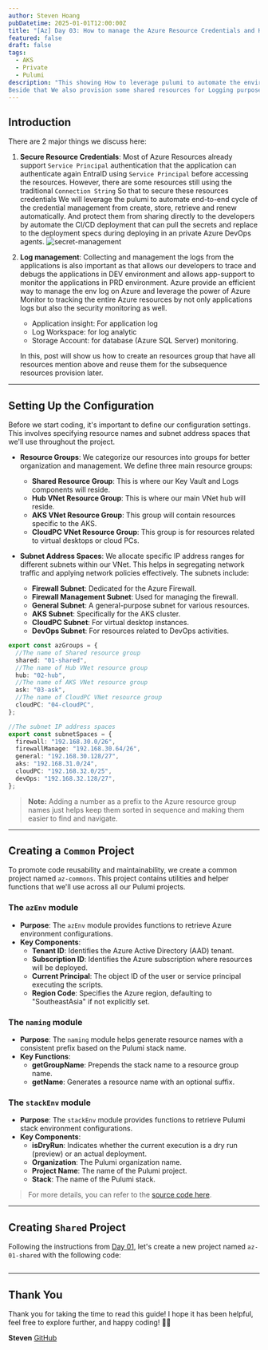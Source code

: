 ```yaml
---
author: Steven Hoang
pubDatetime: 2025-01-01T12:00:00Z
title: "[Az] Day 03: How to manage the Azure Resource Credentials and How to share and Manage logs from all components."
featured: false
draft: false
tags:
  - AKS
  - Private
  - Pulumi
description: "This showing How to leverage pulumi to automate the environment credential creation and management automatically and securely store them in the Key Vault.
Beside that We also provision some shared resources for Logging purposes."
---
```


## Introduction

There are 2 major things we discuss here:

1. **Secure Resource Credentials**:
   Most of Azure Resources already support `Service Principal` authentication that the application can authenticate again EntraID using `Service Principal` before accessing the resources.
   However, there are some resources still using the traditional `Connection String` So that to secure these resources credentials We will leverage the pulumi to automate end-to-end cycle of the credential management from create, store, retrieve and renew automatically.
   And protect them from sharing directly to the developers by automate the CI/CD deployment that can pull the secrets and replace to the deployment specs during deploying in an private Azure DevOps agents.
   ![secret-management](/assets/az-03-pulumi-private-ask-credential-log-management/secrets-management.png)

2. **Log management**:
   Collecting and management the logs from the applications is also important as that allows our developers to trace and debugs the applications in DEV environment and allows app-support to monitor the applications in PRD environment.
   Azure provide an efficient way to manage the env log on Azure and leverage the power of Azure Monitor to tracking the entire Azure resources by not only applications logs but also the security monitoring as well.

   - Application insight: For application log
   - Log Workspace: for log analytic
   - Storage Account: for database (Azure SQL Server) monitoring.

   In this, post will show us how to create an resources group that have all resources mention above and reuse them for the subsequence resources provision later.

---

## Setting Up the Configuration

Before we start coding, it's important to define our configuration settings.
This involves specifying resource names and subnet address spaces that we'll use throughout the project.

- **Resource Groups**: We categorize our resources into groups for better organization and management. We define three main resource groups:

  - **Shared Resource Group**: This is where our Key Vault and Logs components will reside.
  - **Hub VNet Resource Group**: This is where our main VNet hub will reside.
  - **AKS VNet Resource Group**: This group will contain resources specific to the AKS.
  - **CloudPC VNet Resource Group**: This group is for resources related to virtual desktops or cloud PCs.

- **Subnet Address Spaces**: We allocate specific IP address ranges for different subnets within our VNet. This helps in segregating network traffic and applying network policies effectively. The subnets include:
  - **Firewall Subnet**: Dedicated for the Azure Firewall.
  - **Firewall Management Subnet**: Used for managing the firewall.
  - **General Subnet**: A general-purpose subnet for various resources.
  - **AKS Subnet**: Specifically for the AKS cluster.
  - **CloudPC Subnet**: For virtual desktop instances.
  - **DevOps Subnet**: For resources related to DevOps activities.

```typescript
export const azGroups = {
  //The name of Shared resource group
  shared: "01-shared",
  //The name of Hub VNet resource group
  hub: "02-hub",
  //The name of AKS VNet resource group
  ask: "03-ask",
  //The name of CloudPC VNet resource group
  cloudPC: "04-cloudPC",
};

//The subnet IP address spaces
export const subnetSpaces = {
  firewall: "192.168.30.0/26",
  firewallManage: "192.168.30.64/26",
  general: "192.168.30.128/27",
  aks: "192.168.31.0/24",
  cloudPC: "192.168.32.0/25",
  devOps: "192.168.32.128/27",
};
```

> **Note:** Adding a number as a prefix to the Azure resource group names just helps keep them sorted in sequence and making them easier to find and navigate.

---

## Creating a `Common` Project

To promote code reusability and maintainability, we create a common project named `az-commons`. This project contains utilities and helper functions that we'll use across all our Pulumi projects.

### The `azEnv` module

- **Purpose**: The `azEnv` module provides functions to retrieve Azure environment configurations.
- **Key Components**:
  - **Tenant ID**: Identifies the Azure Active Directory (AAD) tenant.
  - **Subscription ID**: Identifies the Azure subscription where resources will be deployed.
  - **Current Principal**: The object ID of the user or service principal executing the scripts.
  - **Region Code**: Specifies the Azure region, defaulting to "SoutheastAsia" if not explicitly set.

### The `naming` module

- **Purpose**: The `naming` module helps generate resource names with a consistent prefix based on the Pulumi stack name.
- **Key Functions**:
  - **getGroupName**: Prepends the stack name to a resource group name.
  - **getName**: Generates a resource name with an optional suffix.

### The `stackEnv` module

- **Purpose**: The `stackEnv` module provides functions to retrieve Pulumi stack environment configurations.
- **Key Components**:
  - **isDryRun**: Indicates whether the current execution is a dry run (preview) or an actual deployment.
  - **Organization**: The Pulumi organization name.
  - **Project Name**: The name of the Pulumi project.
  - **Stack**: The name of the Pulumi stack.

> For more details, you can refer to the [source code here](https://github.com/baoduy/drunk-azure-pulumi-articles/blob/main/az-commons/README.md).

---

## Creating `Shared` Project

Following the instructions from [Day 01](/posts/az-01-pulumi-setup-developer-account), let's create a new project named `az-01-shared` with the following code:

```typescript

```

---

## Thank You

Thank you for taking the time to read this guide! I hope it has been helpful, feel free to explore further, and happy coding! 🌟✨

**Steven**
[GitHub](<[https://github.com/baoduy](https://github.com/baoduy)>)
